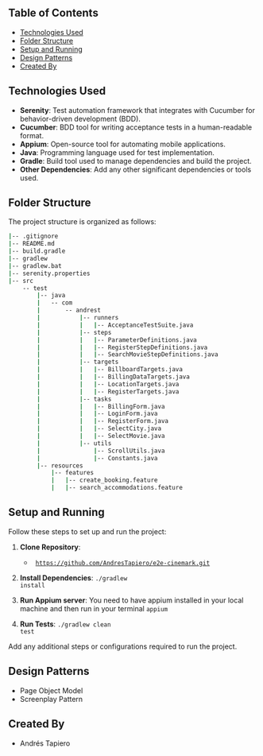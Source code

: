 ## Table of Contents

- [Technologies Used](#technologies-used)
- [Folder Structure](#folder-structure)
- [Setup and Running](#setup-and-running)
- [Design Patterns](#design-patterns)
- [Created By](#created-by)

## Technologies Used

- **Serenity**: Test automation framework that integrates with Cucumber for behavior-driven development (BDD).
- **Cucumber**: BDD tool for writing acceptance tests in a human-readable format.
- **Appium**: Open-source tool for automating mobile applications.
- **Java**: Programming language used for test implementation.
- **Gradle**: Build tool used to manage dependencies and build the project.
- **Other Dependencies**: Add any other significant dependencies or tools used.

## Folder Structure

The project structure is organized as follows:

```bash
|-- .gitignore
|-- README.md
|-- build.gradle
|-- gradlew
|-- gradlew.bat
|-- serenity.properties
|-- src
    -- test
        |-- java
        |   -- com
        |       -- andrest
        |           |-- runners
        |           |   |-- AcceptanceTestSuite.java
        |           |-- steps
        |           |   |-- ParameterDefinitions.java
        |           |   |-- RegisterStepDefinitions.java
        |           |   |-- SearchMovieStepDefinitions.java
        |           |-- targets
        |           |   |-- BillboardTargets.java
        |           |   |-- BillingDataTargets.java
        |           |   |-- LocationTargets.java
        |           |   |-- RegisterTargets.java
        |           |-- tasks
        |           |   |-- BillingForm.java
        |           |   |-- LoginForm.java
        |           |   |-- RegisterForm.java
        |           |   |-- SelectCity.java
        |           |   |-- SelectMovie.java
        |           |-- utils
        |               |-- ScrollUtils.java
        |               |-- Constants.java
        |-- resources
            |-- features
            |   |-- create_booking.feature
            |   |-- search_accommodations.feature

```

## Setup and Running

Follow these steps to set up and run the project:

1. **Clone Repository**:
    - <code> https://github.com/AndresTapiero/e2e-cinemark.git</code>


2. **Install Dependencies**:
   <code>./gradlew install</code>

3. **Run Appium server**:
   You need to have appium installed in your local machine and then run in your terminal
   <code>appium</code>

5. **Run Tests**:
   <code>./gradlew clean test</code>

Add any additional steps or configurations required to run the project.

## Design Patterns

- Page Object Model
- Screenplay Pattern

## Created By

- Andrés Tapiero